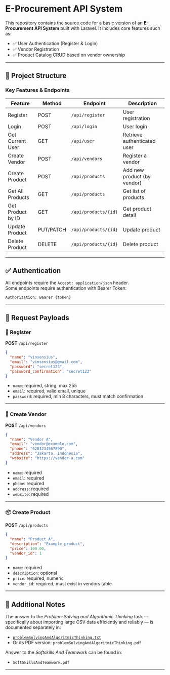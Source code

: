 # E-Procurement API System

This repository contains the source code for a basic version of an **E-Procurement API System** built with Laravel. It includes core features such as:

- ✅ User Authentication (Register & Login)
- ✅ Vendor Registration
- ✅ Product Catalog CRUD based on vendor ownership

---

## 📁 Project Structure

### Key Features & Endpoints

| Feature              | Method     | Endpoint                     | Description                      |
|----------------------|------------|------------------------------|----------------------------------|
| Register             | POST       | `/api/register`              | User registration                |
| Login                | POST       | `/api/login`                 | User login                       |
| Get Current User     | GET        | `/api/user`                  | Retrieve authenticated user      |
| Create Vendor        | POST       | `/api/vendors`               | Register a vendor                |
| Create Product       | POST       | `/api/products`              | Add new product (by vendor)      |
| Get All Products     | GET        | `/api/products`              | Get list of products             |
| Get Product by ID    | GET        | `/api/products/{id}`         | Get product detail               |
| Update Product       | PUT/PATCH  | `/api/products/{id}`         | Update product                   |
| Delete Product       | DELETE     | `/api/products/{id}`         | Delete product                   |

---

## ✅ Authentication

All endpoints require the `Accept: application/json` header.  
Some endpoints require authentication with Bearer Token:

```
Authorization: Bearer {token}
```

---

## 📨 Request Payloads

### 🔐 Register
**POST** `/api/register`
```json
{
  "name": "vinsensius",
  "email": "vinsensius@gmail.com",
  "password": "secret123",
  "password_confirmation": "secret123"
}
```
- `name`: required, string, max 255
- `email`: required, valid email, unique
- `password`: required, min 8 characters, must match confirmation

---

### 🏢 Create Vendor
**POST** `/api/vendors`
```json
{
  "name": "Vendor A",
  "email": "vendor@example.com",
  "phone": "6281234567890",
  "address": "Jakarta, Indonesia",
  "website": "https://vendor-a.com"
}
```
- `name`: required
- `email`: required
- `phone`: required
- `address`: required
- `website`: required

---

### 📦 Create Product
**POST** `/api/products`
```json
{
  "name": "Product A",
  "description": "Example product",
  "price": 100.00,
  "vendor_id": 1
}
```
- `name`: required
- `description`: optional
- `price`: required, numeric
- `vendor_id`: required, must exist in vendors table

---

## 📄 Additional Notes

The answer to the *Problem-Solving and Algorithmic Thinking* task — specifically about importing large CSV data efficiently and reliably — is documented separately in:

- [`problemSolvingAndAlgoritmicThinking.txt`](./problemSolvingAndAlgoritmicThinking.txt)
- Or its PDF version: `problemSolvingAndAlgoritmicThinking.pdf`

Answer to the *Softskills And Teamwork* can be found in:  
- `SoftSkillsAndTeamwork.pdf`

---